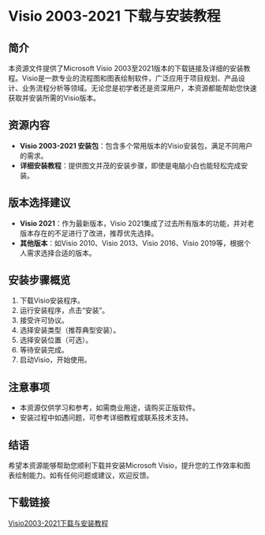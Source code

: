 # Visio 2003-2021 下载与安装教程

## 简介
本资源文件提供了Microsoft Visio 2003至2021版本的下载链接及详细的安装教程。Visio是一款专业的流程图和图表绘制软件，广泛应用于项目规划、产品设计、业务流程分析等领域。无论您是初学者还是资深用户，本资源都能帮助您快速获取并安装所需的Visio版本。

## 资源内容
- **Visio 2003-2021 安装包**：包含多个常用版本的Visio安装包，满足不同用户的需求。
- **详细安装教程**：提供图文并茂的安装步骤，即使是电脑小白也能轻松完成安装。

## 版本选择建议
- **Visio 2021**：作为最新版本，Visio 2021集成了过去所有版本的功能，并对老版本存在的不足进行了改进，推荐优先选择。
- **其他版本**：如Visio 2010、Visio 2013、Visio 2016、Visio 2019等，根据个人需求选择合适的版本。

## 安装步骤概览
1. 下载Visio安装程序。
2. 运行安装程序，点击“安装”。
3. 接受许可协议。
4. 选择安装类型（推荐典型安装）。
5. 选择安装位置（可选）。
6. 等待安装完成。
7. 启动Visio，开始使用。

## 注意事项
- 本资源仅供学习和参考，如需商业用途，请购买正版软件。
- 安装过程中如遇问题，可参考详细教程或联系技术支持。

## 结语
希望本资源能够帮助您顺利下载并安装Microsoft Visio，提升您的工作效率和图表绘制能力。如有任何问题或建议，欢迎反馈。

## 下载链接

[Visio2003-2021下载与安装教程](https://pan.quark.cn/s/b5ad785332b5)